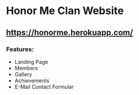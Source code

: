 # Honor Me Clan Website
## https://honorme.herokuapp.com/

### Features:

* Landing Page
* Members
* Gallery
* Achievements
* E-Mail Contact Formular
